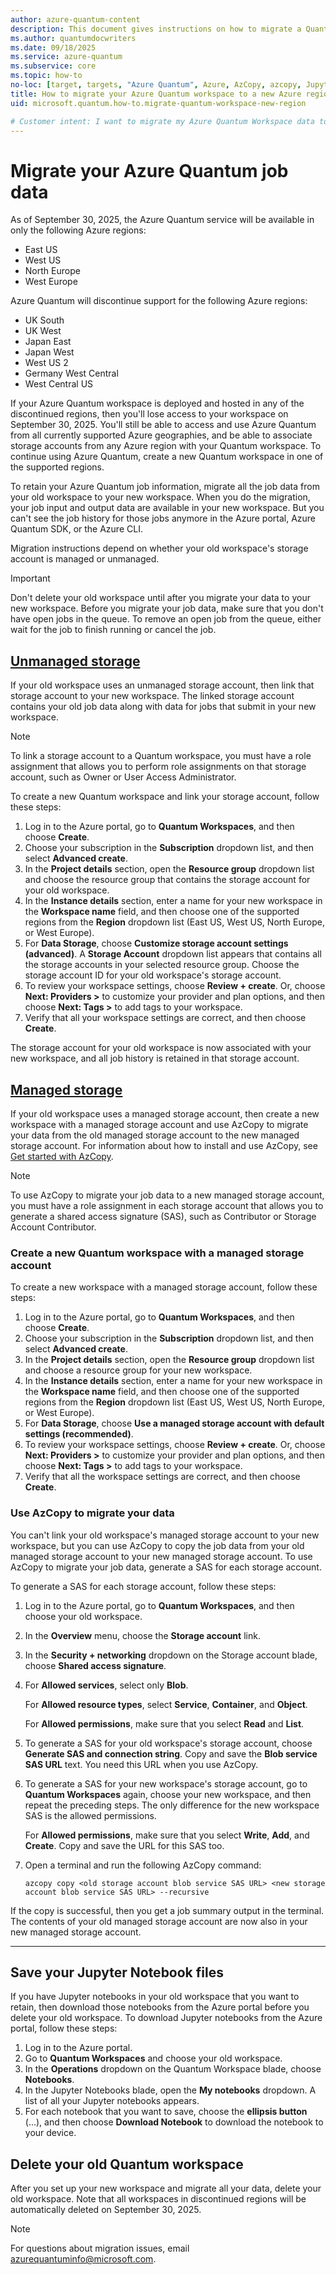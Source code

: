 ```yaml
---
author: azure-quantum-content
description: This document gives instructions on how to migrate a Quantum Workspace to a new Azure region
ms.author: quantumdocwriters
ms.date: 09/18/2025
ms.service: azure-quantum
ms.subservice: core
ms.topic: how-to
no-loc: [target, targets, "Azure Quantum", Azure, AzCopy, azcopy, Jupyter, "Jupyter Notebook", "Jupyter Notebooks", "Azure Support"]
title: How to migrate your Azure Quantum workspace to a new Azure region
uid: microsoft.quantum.how-to.migrate-quantum-workspace-new-region

# Customer intent: I want to migrate my Azure Quantum Workspace data to a new Azure region because Azure Quantum will be retired in my current region.
---
```


# Migrate your Azure Quantum job data

As of September 30, 2025, the Azure Quantum service will be available in only the following Azure regions:

- East US
- West US
- North Europe
- West Europe

Azure Quantum will discontinue support for the following Azure regions:

- UK South
- UK West
- Japan East
- Japan West
- West US 2
- Germany West Central
- West Central US

If your Azure Quantum workspace is deployed and hosted in any of the discontinued regions, then you'll lose access to your workspace on September 30, 2025. You'll still be able to access and use Azure Quantum from all currently supported Azure geographies, and be able to associate storage accounts from any Azure region with your Quantum workspace. To continue using Azure Quantum, create a new Quantum workspace in one of the supported regions.

To retain your Azure Quantum job information, migrate all the job data from your old workspace to your new workspace. When you do the migration, your job input and output data are available in your new workspace. But you can't see the job history for those jobs anymore in the Azure portal, Azure Quantum SDK, or the Azure CLI.

Migration instructions depend on whether your old workspace's storage account is managed or unmanaged.

> [!IMPORTANT]
> Don't delete your old workspace until after you migrate your data to your new workspace. Before you migrate your job data, make sure that you don't have open jobs in the queue. To remove an open job from the queue, either wait for the job to finish running or cancel the job.

## [Unmanaged storage](#tab/tabid-unmanaged)

If your old workspace uses an unmanaged storage account, then link that storage account to your new workspace. The linked storage account contains your old job data along with data for jobs that submit in your new workspace.

> [!NOTE]
> To link a storage account to a Quantum workspace, you must have a role assignment that allows you to perform role assignments on that storage account, such as Owner or User Access Administrator.

To create a new Quantum workspace and link your storage account, follow these steps:

1. Log in to the Azure portal, go to **Quantum Workspaces**, and then choose **Create**.
1. Choose your subscription in the **Subscription** dropdown list, and then select **Advanced create**.
1. In the **Project details** section, open the **Resource group** dropdown list and choose the resource group that contains the storage account for your old workspace.
1. In the **Instance details** section, enter a name for your new workspace in the **Workspace name** field, and then choose one of the supported regions from the **Region** dropdown list (East US, West US, North Europe, or West Europe).
1. For **Data Storage**, choose **Customize storage account settings (advanced)**. A **Storage Account** dropdown list appears that contains all the storage accounts in your selected resource group. Choose the storage account ID for your old workspace's storage account.
1. To review your workspace settings, choose **Review + create**. Or, choose **Next: Providers >** to customize your provider and plan options, and then choose **Next: Tags >** to add tags to your workspace.
1. Verify that all your workspace settings are correct, and then choose **Create**.

The storage account for your old workspace is now associated with your new workspace, and all job history is retained in that storage account.

## [Managed storage](#tab/tabid-managed)

If your old workspace uses a managed storage account, then create a new workspace with a managed storage account and use AzCopy to migrate your data from the old managed storage account to the new managed storage account. For information about how to install and use AzCopy, see [Get started with AzCopy](https://learn.microsoft.com/azure/storage/common/storage-use-azcopy-v10).

> [!NOTE]
> To use AzCopy to migrate your job data to a new managed storage account, you must have a role assignment in each storage account that allows you to generate a shared access signature (SAS), such as Contributor or Storage Account Contributor.

### Create a new Quantum workspace with a managed storage account

To create a new workspace with a managed storage account, follow these steps:

1. Log in to the Azure portal, go to **Quantum Workspaces**, and then choose **Create**.
1. Choose your subscription in the **Subscription** dropdown list, and then select **Advanced create**.
1. In the **Project details** section, open the **Resource group** dropdown list and choose a resource group for your new workspace.
1. In the **Instance details** section, enter a name for your new workspace in the **Workspace name** field, and then choose one of the supported regions from the **Region** dropdown list (East US, West US, North Europe, or West Europe).
1. For **Data Storage**, choose **Use a managed storage account with default settings (recommended)**.
1. To review your workspace settings, choose **Review + create**. Or, choose **Next: Providers >** to customize your provider and plan options, and then choose **Next: Tags >** to add tags to your workspace.
1. Verify that all the workspace settings are correct, and then choose **Create**.

### Use AzCopy to migrate your data

You can't link your old workspace's managed storage account to your new workspace, but you can use AzCopy to copy the job data from your old managed storage account to your new managed storage account. To use AzCopy to migrate your job data, generate a SAS for each storage account.

To generate a SAS for each storage account, follow these steps:

1. Log in to the Azure portal, go to **Quantum Workspaces**, and then choose your old workspace.
1. In the **Overview** menu, choose the **Storage account** link.
1. In the **Security + networking** dropdown on the Storage account blade, choose **Shared access signature**.
1. For **Allowed services**, select only **Blob**.

   For **Allowed resource types**, select **Service**, **Container**, and **Object**.

   For **Allowed permissions**, make sure that you select **Read** and **List**.
1. To generate a SAS for your old workspace's storage account, choose **Generate SAS and connection string**. Copy and save the **Blob service SAS URL** text. You need this URL when you use AzCopy.
1. To generate a SAS for your new workspace's storage account, go to **Quantum Workspaces** again, choose your new workspace, and then repeat the preceding steps. The only difference for the new workspace SAS is the allowed permissions.

   For **Allowed permissions**, make sure that you select **Write**, **Add**, and **Create**.
   Copy and save the URL for this SAS too.
1. Open a terminal and run the following AzCopy command:

   ```azcopy
   azcopy copy <old storage account blob service SAS URL> <new storage account blob service SAS URL> --recursive
   ```

If the copy is successful, then you get a job summary output in the terminal. The contents of your old managed storage account are now also in your new managed storage account.

***

## Save your Jupyter Notebook files

If you have Jupyter notebooks in your old workspace that you want to retain, then download those notebooks from the Azure portal before you delete your old workspace. To download Jupyter notebooks from the Azure portal, follow these steps:

1. Log in to the Azure portal.
1. Go to **Quantum Workspaces** and choose your old workspace.
1. In the **Operations** dropdown on the Quantum Workspace blade, choose **Notebooks**.
1. In the Jupyter Notebooks blade, open the **My notebooks** dropdown. A list of all your Jupyter notebooks appears.
1. For each notebook that you want to save, choose the **ellipsis button** (...), and then choose **Download Notebook** to download the notebook to your device.

## Delete your old Quantum workspace

After you set up your new workspace and migrate all your data, delete your old workspace. Note that all workspaces in discontinued regions will be automatically deleted on September 30, 2025.

> [!NOTE]
> For questions about migration issues, email [azurequantuminfo@microsoft.com](mailto:azurequantuminfo@microsoft.com).
